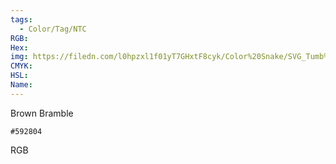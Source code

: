 ```yaml
---
tags:
  - Color/Tag/NTC
RGB:
Hex:
img: https://filedn.com/l0hpzxl1f01yT7GHxtF8cyk/Color%20Snake/SVG_Tumb%20Mass%20No%20Name/592804.svg
CMYK:
HSL:
Name:
---
```

Brown Bramble
```palette
#592804
```
RGB
